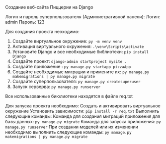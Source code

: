 Создание веб-сайта Пиццерии на Django

Логин и пароль суперпользователя (Административной панели): 
Логин: admin
Пароль: 123

Для создания проекта неоходимо:
1. Создайте виртуальное окружение: ``` py -m venv venv ```
2. Активация виртуального окружения: ``` .\venv\Scripts\activate ```
4. Установите Django и все необходимые библиотеки: ``` pip install Django ```
5. Создайте проект: ``` django-admin startproject mysite . ``` 
6. Создайте приложение : ``` py manage.py startapp pizzaApp ```
7. Создайте необходимые миграции и примените их: ``` py manage.py makemigrations | py manage.py migrate ``` 
8. Создайте суперпользователя: ``` py manage.py createsuperuser ```
9. Запуск серверва: ``` py manage.py runserver ```

Все использованные биюлиотеки находятся в файле req.txt


Для запуска проекта необходимо:
Создать и активировать виртуальное окружение
Установить зависимости:
 ``` pip install -r req.txt ```
Выполнить следующие команды:
Команда для создания миграций приложения для базы данных:
``` py manage.py migrate ```
Команда для запуска приложения:
``` py manage.py runserver ```
При создании моделей или их изменении необходимо выполнить следующие команды:
``` py manage.py makemigrations | py manage.py migrate ``` 




